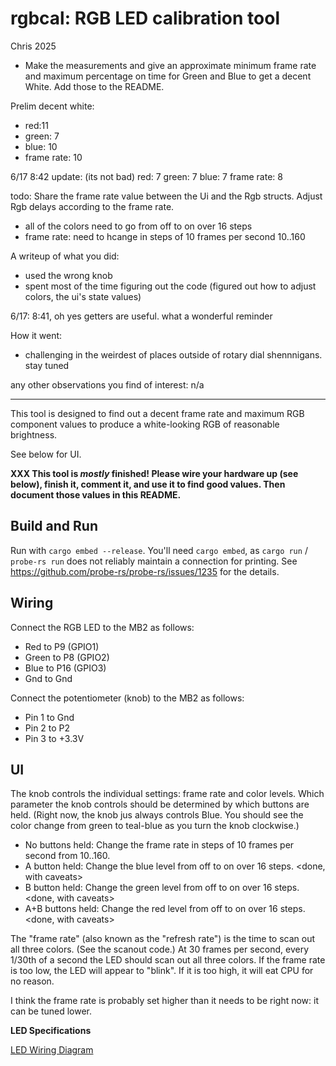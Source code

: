 # rgbcal: RGB LED calibration tool
Chris 2025

- Make the measurements and give an approximate minimum frame rate and maximum percentage on time for Green and Blue to get a decent White. Add those to the README.

Prelim decent white:
- red:11
- green: 7
- blue: 10
- frame rate: 10
<currently does not have framerate fully working yet>

6/17 8:42 update: (its not bad)
red: 7
green: 7
blue: 7
frame rate: 8

todo:
Share the frame rate value between the Ui and the Rgb structs.
Adjust Rgb delays according to the frame rate.


- all of the colors need to go from off to on over 16 steps
- frame rate: need to hcange in steps of 10 frames per second 10..160

A writeup of what you did:
- used the wrong knob
- spent most of the time figuring out the code (figured out how to adjust colors, the ui's state values)

6/17: 8:41, oh yes getters are useful. what a wonderful reminder

How it went:
- challenging in the weirdest of places outside of rotary dial shennnigans. stay tuned

any other observations you find of interest: n/a

----------------------------------------------------------------------------
This tool is designed to find out a decent frame rate and
maximum RGB component values to produce a white-looking RGB
of reasonable brightness.

See below for UI.

**XXX This tool is *mostly* finished! Please wire your
hardware up (see below), finish it, comment it, and use it
to find good values. Then document those values in this
README.**

## Build and Run

Run with `cargo embed --release`. You'll need `cargo embed`, as
`cargo run` / `probe-rs run` does not reliably maintain a
connection for printing. See
https://github.com/probe-rs/probe-rs/issues/1235 for the
details.

## Wiring
 
Connect the RGB LED to the MB2 as follows:

* Red to P9 (GPIO1)
* Green to P8 (GPIO2)
* Blue to P16 (GPIO3)
* Gnd to Gnd

Connect the potentiometer (knob) to the MB2 as follows:

* Pin 1 to Gnd
* Pin 2 to P2
* Pin 3 to +3.3V

## UI

The knob controls the individual settings: frame rate and
color levels. Which parameter the knob controls should be
determined by which buttons are held. (Right now, the knob
jus always controls Blue. You should see the color change
from green to teal-blue as you turn the knob clockwise.)

* No buttons held: Change the frame rate in steps of 10
  frames per second from 10..160. <done with caveats>
* A button held: Change the blue level from off to on over
  16 steps. <done, with caveats>
* B button held: Change the green level from off to on over
  16 steps. <done, with caveats>
* A+B buttons held: Change the red level from off to on over
  16 steps. <done, with caveats>

The "frame rate" (also known as the "refresh rate") is the
time to scan out all three colors. (See the scanout code.)
At 30 frames per second, every 1/30th of a second the LED
should scan out all three colors. If the frame rate is too
low, the LED will appear to "blink". If it is too high, it
will eat CPU for no reason. <in progress>

I think the frame rate is probably set higher than it needs
to be right now: it can be tuned lower.

**LED Specifications**

[LED Wiring Diagram](https://docs.sunfounder.com/projects/sf-components/en/latest/component_rgb_led.html#:~:text=We%20use%20the%20common%20cathode%20one.&text=An%20RGB%20LED%20has%204,%2C%20GND%2C%20Green%20and%20Blue)
